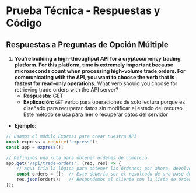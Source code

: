 # Prueba Técnica - Respuestas y Código

## Respuestas a Preguntas de Opción Múltiple

1. **You're building a high-throughput API for a cryptocurrency trading platform. For this platform, time is extremely important because microseconds count when processing high-volume trade orders. For
communicating with the API, you want to choose the verb that is fastest for read-only operations.**
What verb should you choose for retrieving trade orders with the API
server?
   - **Respuesta:** GET
   - **Explicación:** `GET` verbo para operaciones de solo lectura porque es diseñado para recuperar datos sin modificar el estado del recurso. Este método se usa para leer o recuperar datos del servidor
- **Ejemplo:**
  
```javascript
// Usamos el módulo Express para crear nuestra API
const express = require('express');
const app = express();

// Definimos una ruta para obtener órdenes de comercio
app.get('/api/trade-orders', (req, res) => {
    // Aquí iría la lógica para obtener las órdenes; por ahora, devolveremos un array vacío.
    const orders = [];  // Esto debería ser el resultado de una base de datos.
    res.json(orders);   // Respondemos al cliente con la lista de órdenes.
});
